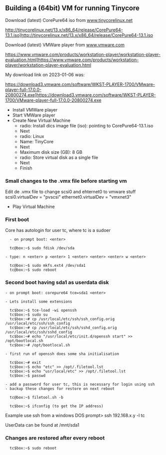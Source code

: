 ## Building a (64bit) VM for running Tinycore

Download (latest) CorePure64 iso from www.tinycorelinux.net

http://tinycorelinux.net/13.x/x86_64/release/CorePure64-13.1.iso]http://tinycorelinux.net/13.x/x86_64/release/CorePure64-13.1.iso

Download (latest) VMWare player from www.vmware.com

https://www.vmware.com/products/workstation-player/workstation-player-evaluation.html]https://www.vmware.com/products/workstation-player/workstation-player-evaluation.html

My download link on 2023-01-06 was:

https://download3.vmware.com/software/WKST-PLAYER-1700/VMware-player-full-17.0.0-20800274.exe]https://download3.vmware.com/software/WKST-PLAYER-1700/VMware-player-full-17.0.0-20800274.exe

- Install VMWare player
- Start VMWare player
- Create New Virtual Machine
  - radio: Install dics image file (iso): pointing to CorePure64-13.1.iso
  - Next
  - radio: Linux
  - Name: TinyCore
  - Next
  - Maximum disk size (GB): 8 GB
  - radio: Store virtual disk as a single file
  - Next
  - Finish

### Small changes to the .vmx file before starting vm
Edit de .vmx file to change scsi0 and ehternet0 to vmware stuff
scsi0.virtualDev = "pvscsi"
ethernet0.virtualDev = "vmxnet3"
  
  - Play Virtual Machine
 
### First boot

Core has autologin for user tc, where tc is a sudoer

```
  - on prompt boot: <enter>

  tc@box:~$ sudo fdisk /dev/sda

- type: n <enter> p <enter> 1 <enter> <enter> <enter> w <enter>

  tc@box:~$ sudo mkfs.ext4 /dev/sda1
  tc@box:~$ sudo reboot
```

### Second boot having sda1 as userdata disk
 
```
- on prompt boot: corepure64 tce=sda1 <enter>

- Lets install some extensions

  tc$box:~$ tce-load -wi openssh
  tc$box:~$ sudo su
  tc$box:~# cp /usr/local/etc/ssh/ssh_config.orig /usr/local/etc/ssh/ssh_config
  tc$box:~# cp /usr/local/etc/ssh/sshd_config.orig /usr/local/etc/ssh/sshd_config
  tc$box:~# echo "/usr/local/etc/init.d/openssh start" >> /opt/bootlocal.sh
  tc$box:~# /opt/bootlocal.sh

- first run of openssh does some sha initialisation

  tc$box:~# exit
  tc$box:~$ echo "etc" >> /opt/.filetool.lst
  tc$box:~$ echo "usr/local/etc" >> /opt/.filetool.lst
  tc$box:~$ passwd

- add a password for user tc, this is necessary for login using ssh
- backup these changes for restore on next reboot

  tc@box:~$ filetool.sh -b

  tc$box:~$ ifconfig (to get the IP address)
```

Example use ssh from a windows DOS prompt> ssh 192.168.x.y -l tc

UserData can be found at /mnt/sda1

### Changes are restored after every reboot
```
  tc$box:~$ sudo reboot
```

